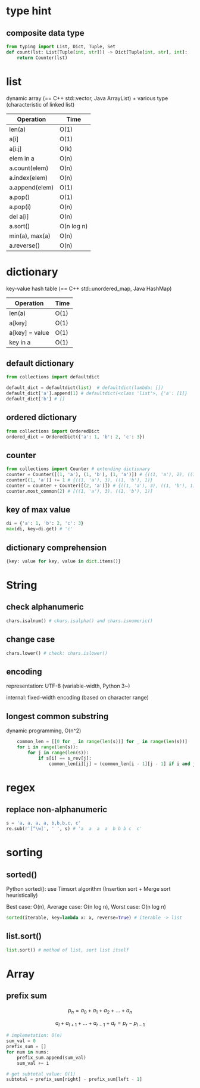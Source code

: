 # type hint

## composite data type

```python
from typing import List, Dict, Tuple, Set
def count(lst: List[Tuple[int, str]]) -> Dict[Tuple[int, str], int]:
    return Counter(lst)
```

# list

dynamic array (== C++ std::vector, Java ArrayList) + various type (characteristic of linked list)

| Operation      | Time       |
| -------------- | ---------- |
| len(a)         | O(1)       |
| a[i]           | O(1)       |
| a[i:j]         | O(k)       |
| elem in a      | O(n)       |
| a.count(elem)  | O(n)       |
| a.index(elem)  | O(n)       |
| a.append(elem) | O(1)       |
| a.pop()        | O(1)       |
| a.pop(i)       | O(n)       |
| del a[i]       | O(n)       |
| a.sort()       | O(n log n) |
| min(a), max(a) | O(n)       |
| a.reverse()    | O(n)       |

# dictionary

key-value hash table (== C++ std::unordered_map, Java HashMap)

| Operation      | Time |
| -------------- | ---- |
| len(a)         | O(1) |
| a[key]         | O(1) |
| a[key] = value | O(1) |
| key in a       | O(1) |

## default dictionary

```python
from collections import defaultdict

default_dict = defaultdict(list)  # defaultdict(lambda: [])
default_dict['a'].append(1) # defaultdict(<class 'list'>, {'a': [1]}
default_dict['b'] # []
```

## ordered dictionary

```python
from collections import OrderedDict
ordered_dict = OrderedDict({'a': 1, 'b': 2, 'c': 3})
```

## counter

```python
from collections import Counter # extending dictionary
counter = Counter([(1, 'a'), (1, 'b'), (1, 'a')]) # {((1, 'a'), 2), ((1, 'b'), 1)}
counter[(1, 'a')] += 1 # {((1, 'a'), 3), ((1, 'b'), 1)}
counter = counter + Counter([(2, 'a')]) # {((1, 'a'), 3), ((1, 'b'), 1), ((2, 'a'), 1)}
counter.most_common(2) # [((1, 'a'), 3), ((1, 'b'), 1)]
```

## key of max value

```python
di = {'a': 1, 'b': 2, 'c': 3}
max(di, key=di.get) # 'c'
```

## dictionary comprehension

```python
{key: value for key, value in dict.items()}
```

# String

## check alphanumeric

```python
chars.isalnum() # chars.isalpha() and chars.isnumeric()
```

## change case

```python
chars.lower() # check: chars.islower()
```

## encoding

representation: UTF-8 (variable-width, Python 3~)

internal: fixed-width encoding (based on character range)

## longest common substring

dynamic programming, O(n^2)

```python
    common_len = [[0 for _ in range(len(s))] for _ in range(len(s))]
    for i in range(len(s)):
        for j in range(len(s)):
            if s[i] == s_rev[j]:
                common_len[i][j] = (common_len[i - 1][j - 1] if i and j else 0) + 1
```

# regex

## replace non-alphanumeric

```python
s = 'a, a, a, a, b,b,b,c, c'
re.sub(r'[^\w]', ' ', s) # 'a  a  a  a  b b b c  c'
```

# sorting

## sorted()

Python sorted(): use Timsort algorithm (Insertion sort + Merge sort heuristically)

Best case: O(n), Average case: O(n log n), Worst case: O(n log n)

```python
sorted(iterable, key=lambda x: x, reverse=True) # iterable -> list
```

## list.sort()

```python
list.sort() # method of list, sort list itself
```

# Array

## prefix sum

$$
p_n = a_0 + a_1 + a_2 + ... + a_n
$$

$$
a_l + a_{l+1} + ... + a_{r-1} + a_r = p_r - p_{l-1}
$$

```python
# implemetation: O(n)
sum_val = 0
prefix_sum = []
for num in nums:
    prefix_sum.append(sum_val)
    sum_val += i

# get subtotal value: O(1)
subtotal = prefix_sum[right] - prefix_sum[left - 1]
```
